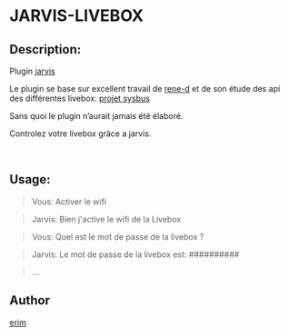 JARVIS-LIVEBOX
==============

Description:
------------

Plugin [jarvis](https://github.com/alexylem/jarvis)

Le plugin se base sur excellent travail de [rene-d](https://github.com/rene-d)
et de son étude des api des différentes livebox: [projet
sysbus](https://github.com/rene-d/sysbus)

Sans quoi le plugin n’aurait jamais été élaboré.

Controlez votre livebox grâce a jarvis.  

 

Usage:
------

>   Vous: Activer le wifi

>   Jarvis: Bien j'active le wifi de la Livebox

>   Vous: Quel est le mot de passe de la livebox ?

>   Jarvis: Le mot de passe de la livebox est: \#\#\#\#\#\#\#\#\#\#

>   ...

Author
------

[erim](http://github.com/Erim32/)
